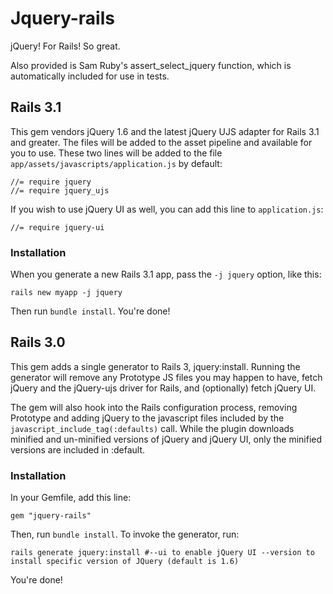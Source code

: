 # Jquery-rails

jQuery! For Rails! So great.

Also provided is Sam Ruby's assert_select_jquery function, which is automatically included for use in tests.

## Rails 3.1

This gem vendors jQuery 1.6 and the latest jQuery UJS adapter for Rails 3.1 and greater. The files will be added to the asset pipeline and available for you to use. These two lines will be added to the file `app/assets/javascripts/application.js` by default:

    //= require jquery
    //= require jquery_ujs

If you wish to use jQuery UI as well, you can add this line to `application.js`:

    //= require jquery-ui

### Installation

When you generate a new Rails 3.1 app, pass the `-j jquery` option, like this:

    rails new myapp -j jquery

Then run `bundle install`. You're done!

## Rails 3.0

This gem adds a single generator to Rails 3, jquery:install. Running the generator will remove any Prototype JS files you may happen to have, fetch jQuery and the jQuery-ujs driver for Rails, and (optionally) fetch jQuery UI.

The gem will also hook into the Rails configuration process, removing Prototype and adding jQuery to the javascript files included by the `javascript_include_tag(:defaults)` call. While the plugin downloads minified and un-minified versions of jQuery and jQuery UI, only the minified versions are included in :default.

### Installation

In your Gemfile, add this line:

    gem "jquery-rails"

Then, run `bundle install`. To invoke the generator, run:

    rails generate jquery:install #--ui to enable jQuery UI --version to install specific version of JQuery (default is 1.6)

You're done!
